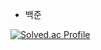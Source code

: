 - 백준

[![Solved.ac Profile](http://mazassumnida.wtf/api/v2/generate_badge?boj=pbk5485)](https://solved.ac/pbk5485/)


